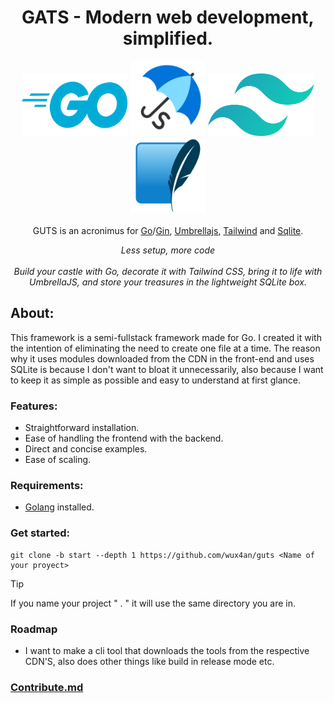 <h1 align="center">GATS - Modern web development, simplified.</h1>

<p align="center">
    <img src="assets/golang.png" alt="golang-logo" width="170px" height="100px"/>
    <img src="assets/umbrella.svg" alt="umbrella-logo" width="120px" height="120px"/>
    <img src="assets/tailwind.png" alt="tailwind-logo" width="170px" height="100px"/>
    <img src="assets/sqlite.png" alt="sqlite-logo" width="120px" height="120px"/>
  <br>
  <br>
  GUTS is an acronimus for
  <a href="https://go.dev">Go</a>/<a href="https://github.com/gin-gonic/gin">Gin</a>,
  <a href="https://umbrellajs.com">Umbrellajs</a>, 
  <a href="https://tailwindcss.com">Tailwind</a> and <a href="https://www.sqlite.org">Sqlite</a>.
</p>



<p align="center">
  <em>Less setup, more code</em>
  <br>
  <br>
  <em>Build your castle with Go, decorate it with Tailwind CSS, bring it to life with UmbrellaJS, and store your treasures in the lightweight SQLite box.</em>
</p>


## About:
This framework is a semi-fullstack framework made for Go. I created it with the intention of eliminating the need to create one file at a time. The reason why it uses modules downloaded from the CDN in the front-end and uses SQLite is because I don't want to bloat it unnecessarily, also because I want to keep it as simple as possible and easy to understand at first glance.

### Features:
- Straightforward installation.
- Ease of handling the frontend with the backend.
- Direct and concise examples.
- Ease of scaling.

### Requirements:
- [Golang](go.dev) installed.

### Get started:
```shell
git clone -b start --depth 1 https://github.com/wux4an/guts <Name of your proyect>
```

> [!TIP]
> If you name your project " . " it will use the same directory you are in.

### Roadmap
- I want to make a cli tool that downloads the tools from the respective CDN'S, also does other things like build in release mode etc.

### [Contribute.md](CONTRIBUTING.md)
